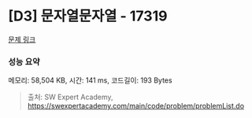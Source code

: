 # [D3] 문자열문자열 - 17319 

[문제 링크](https://swexpertacademy.com/main/code/problem/problemDetail.do?contestProbId=AYgEiwbKy48DFARP) 

### 성능 요약

메모리: 58,504 KB, 시간: 141 ms, 코드길이: 193 Bytes



> 출처: SW Expert Academy, https://swexpertacademy.com/main/code/problem/problemList.do